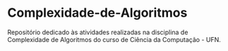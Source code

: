 # Complexidade-de-Algoritmos

Repositório dedicado às atividades realizadas na disciplina de Complexidade de Algoritmos do curso de Ciência da Computação - UFN.

